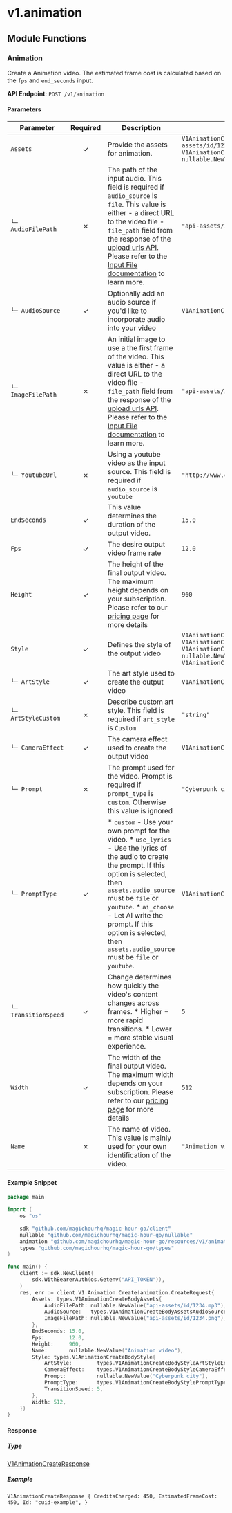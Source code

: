 # v1.animation

## Module Functions

### Animation <a name="create"></a>

Create a Animation video. The estimated frame cost is calculated based on the `fps` and `end_seconds` input.

**API Endpoint**: `POST /v1/animation`

#### Parameters

| Parameter | Required | Description | Example |
|-----------|:--------:|-------------|--------|
| `Assets` | ✓ | Provide the assets for animation. | `V1AnimationCreateBodyAssets {AudioFilePath: nullable.NewValue("api-assets/id/1234.mp3"),AudioSource: V1AnimationCreateBodyAssetsAudioSourceEnumFile,ImageFilePath: nullable.NewValue("api-assets/id/1234.png"),}` |
| `└─ AudioFilePath` | ✗ | The path of the input audio. This field is required if `audio_source` is `file`. This value is either - a direct URL to the video file - `file_path` field from the response of the [upload urls API](https://docs.magichour.ai/api-reference/files/generate-asset-upload-urls).  Please refer to the [Input File documentation](https://docs.magichour.ai/api-reference/files/generate-asset-upload-urls#input-file) to learn more.  | `"api-assets/id/1234.mp3"` |
| `└─ AudioSource` | ✓ | Optionally add an audio source if you'd like to incorporate audio into your video | `V1AnimationCreateBodyAssetsAudioSourceEnumFile` |
| `└─ ImageFilePath` | ✗ | An initial image to use a the first frame of the video. This value is either - a direct URL to the video file - `file_path` field from the response of the [upload urls API](https://docs.magichour.ai/api-reference/files/generate-asset-upload-urls).  Please refer to the [Input File documentation](https://docs.magichour.ai/api-reference/files/generate-asset-upload-urls#input-file) to learn more.  | `"api-assets/id/1234.png"` |
| `└─ YoutubeUrl` | ✗ | Using a youtube video as the input source. This field is required if `audio_source` is `youtube` | `"http://www.example.com"` |
| `EndSeconds` | ✓ | This value determines the duration of the output video. | `15.0` |
| `Fps` | ✓ | The desire output video frame rate | `12.0` |
| `Height` | ✓ | The height of the final output video. The maximum height depends on your subscription. Please refer to our [pricing page](https://magichour.ai/pricing) for more details | `960` |
| `Style` | ✓ | Defines the style of the output video | `V1AnimationCreateBodyStyle {ArtStyle: V1AnimationCreateBodyStyleArtStyleEnumPainterlyIllustration,CameraEffect: V1AnimationCreateBodyStyleCameraEffectEnumSimpleZoomIn,Prompt: nullable.NewValue("Cyberpunk city"),PromptType: V1AnimationCreateBodyStylePromptTypeEnumCustom,TransitionSpeed: 5,}` |
| `└─ ArtStyle` | ✓ | The art style used to create the output video | `V1AnimationCreateBodyStyleArtStyleEnumPainterlyIllustration` |
| `└─ ArtStyleCustom` | ✗ | Describe custom art style. This field is required if `art_style` is `Custom` | `"string"` |
| `└─ CameraEffect` | ✓ | The camera effect used to create the output video | `V1AnimationCreateBodyStyleCameraEffectEnumSimpleZoomIn` |
| `└─ Prompt` | ✗ | The prompt used for the video. Prompt is required if `prompt_type` is `custom`. Otherwise this value is ignored | `"Cyberpunk city"` |
| `└─ PromptType` | ✓ |  * `custom` - Use your own prompt for the video. * `use_lyrics` - Use the lyrics of the audio to create the prompt. If this option is selected, then `assets.audio_source` must be `file` or `youtube`. * `ai_choose` - Let AI write the prompt. If this option is selected, then `assets.audio_source` must be `file` or `youtube`. | `V1AnimationCreateBodyStylePromptTypeEnumCustom` |
| `└─ TransitionSpeed` | ✓ | Change determines how quickly the video's content changes across frames.  * Higher = more rapid transitions. * Lower = more stable visual experience. | `5` |
| `Width` | ✓ | The width of the final output video. The maximum width depends on your subscription. Please refer to our [pricing page](https://magichour.ai/pricing) for more details | `512` |
| `Name` | ✗ | The name of video. This value is mainly used for your own identification of the video. | `"Animation video"` |

#### Example Snippet

```go
package main

import (
	os "os"

	sdk "github.com/magichourhq/magic-hour-go/client"
	nullable "github.com/magichourhq/magic-hour-go/nullable"
	animation "github.com/magichourhq/magic-hour-go/resources/v1/animation"
	types "github.com/magichourhq/magic-hour-go/types"
)

func main() {
	client := sdk.NewClient(
		sdk.WithBearerAuth(os.Getenv("API_TOKEN")),
	)
	res, err := client.V1.Animation.Create(animation.CreateRequest{
		Assets: types.V1AnimationCreateBodyAssets{
			AudioFilePath: nullable.NewValue("api-assets/id/1234.mp3"),
			AudioSource:   types.V1AnimationCreateBodyAssetsAudioSourceEnumFile,
			ImageFilePath: nullable.NewValue("api-assets/id/1234.png"),
		},
		EndSeconds: 15.0,
		Fps:        12.0,
		Height:     960,
		Name:       nullable.NewValue("Animation video"),
		Style: types.V1AnimationCreateBodyStyle{
			ArtStyle:        types.V1AnimationCreateBodyStyleArtStyleEnumPainterlyIllustration,
			CameraEffect:    types.V1AnimationCreateBodyStyleCameraEffectEnumSimpleZoomIn,
			Prompt:          nullable.NewValue("Cyberpunk city"),
			PromptType:      types.V1AnimationCreateBodyStylePromptTypeEnumCustom,
			TransitionSpeed: 5,
		},
		Width: 512,
	})
}

```

#### Response

##### Type
[V1AnimationCreateResponse](/types/v1_animation_create_response.go)

##### Example
`V1AnimationCreateResponse {
CreditsCharged: 450,
EstimatedFrameCost: 450,
Id: "cuid-example",
}`


